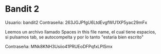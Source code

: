 # Bandit 2

Usuario: bandit2
Contraseña: 263JGJPfgU6LtdEvgfWU1XP5yac29mFx

Leemos un archivo llamado Spaces in this file name, el cual tiene espacios, si pulsamos tab, se autocompelta y por lo tanto "estaria bien escrito"

Contraseña: MNk8KNH3Usiio41PRUEoDFPqfxLPlSmx
